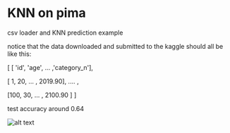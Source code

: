 # KNN on pima
csv loader and KNN prediction example

notice that the data downloaded and submitted to the kaggle should all be like this:

[ [ 'id', 'age', ... ,'category_n'],

[ 1, 20, ... , 2019.90], .... ,

[100, 30, ... , 2100.90 ] ]

test accuracy around 0.64

![alt text](https://github.com/mummy2358/KNN_pima/edit/master/Figure-1.jpg)
